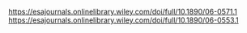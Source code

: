 
https://esajournals.onlinelibrary.wiley.com/doi/full/10.1890/06-0571.1
https://esajournals.onlinelibrary.wiley.com/doi/full/10.1890/06-0553.1


